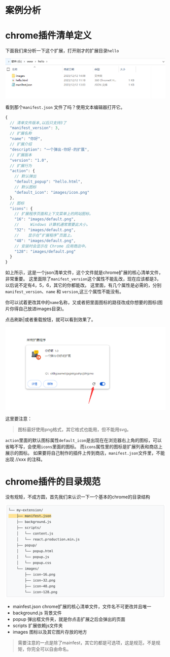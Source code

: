 # 案例分析

# chrome插件清单定义

下面我们来分析一下这个扩展，打开刚才的扩展目录`hello`

![image.png](./images/1.png)

看到那个`manifest.json` 文件了吗？使用文本编辑器打开它。

```js
{
  // 清单文件版本,以后只支持3了
  "manifest_version": 3,
  // 扩展名称
  "name": "你好",
  // 扩展介绍
  "description": "一个弹出·你好·的扩展",
  // 扩展版本
  "version": "1.0",
  // 扩展行为
  "action": {
    // 默认弹出
    "default_popup": "hello.html",
    // 默认图标
    "default_icon": "images/icon.png"
  },
  // 图标
  "icons": {
    // 扩展程序页面和上下文菜单上的网站图标。
    "16": "images/default.png",
    //     Windows 计算机通常需要此大小。
    "32": "images/default.png",
    //    显示在“扩展程序”页面上。
    "48": "images/default.png",
    // 安装时会显示在 Chrome 应用商店中。
    "128": "images/default.png"
  }
}
```

如上所示，这是一个json清单文件，这个文件就是chrome扩展的核心清单文件，非常重要。
这里面除了`manifest_version`这个属性不能乱改，现在应该都是3，以后说不定有4，5，6，其它的你都能改。
这里面，有几个属性是必需的，分别 `manifest_version`、`name` 和 `version`,这三个属性不能没有。

你可以试着更改其中的`name`名称，又或者把里面图标的路径改成你想要的图标(图片你得自己放进images目录)。

点击刷新|或者重载按钮，就可以看到效果了。

![image.png](./images/2.png)

这里要注意：

> 图标最好使用png格式，其它格式也能用，但不能用svg。

`action`里面的默认图标属性`default_icon`是出现在在浏览器右上角的图标，可以省略不写，会使用`icons`里面的图标。
而`icons`属性里的图标是扩展列表和商店上展示的图标。
如果要将自己制作的插件上传到商店，`manifest.json`文件里，不能出现 //xxx 的注释。

# chrome插件的目录规范

没有规矩，不成方圆，首先我们来认识一下一个基本的chrome的目录结构

![image.png](./images/3.png)

- mainfest.json chrome扩展的核心清单文件，文件名不可更改并且唯一
- background.js 背景文件
- popup 弹出框文件夹，就是你点击扩展之后会弹出的页面
- scripts 扩展依赖js文件夹
- images 图标以及其它图片存放的地方

> 需要注意的一点是除了mainfest，其它的都是可选项，这是规范，不是规矩，你完全可以自由命名。
